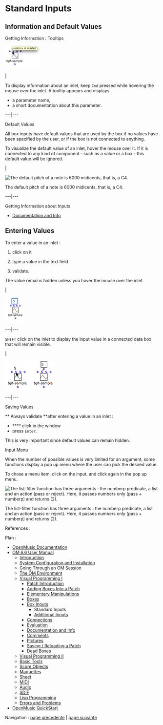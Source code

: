 # Standard Inputs

## Information and Default Values

Getting Information : Tooltips

![](../res/infobulleinlet.png)

|

To display information about an inlet, keep `Cmd` pressed while hovering the
mouse over the inlet. A tooltip appears and displays

  * a parameter name,
  * a short documentation about this parameter.

  
  
---|---  
  
Default Values

All box inputs have default values that are used by the box if no values have
been specified by the user, or if the box is not connected to anything.

To visualize the default value of an inlet, hover the mouse over it. If it is
connected to any kind of component - such as a value or a box - this default
value will be ignored.

|

![The default pitch of a note is 6000 midicents, that is, a
C4.](../res/defaultvalue.png)

The default pitch of a note is 6000 midicents, that is, a C4.  
  
---|---  
  
Getting Information about Inputs

  * [Documentation and Info](DocAndInfo)

## Entering Values

To enter a value in an inlet :

  1. click on it

  2. type a value in the text field

  3. validate. 

The value remains hidden unless you hover the mouse over the inlet.

|

![](../res/inletsetvalue.png)  
  
---|---  
  
`SHIFT` click on the inlet to display the input value in a connected data box
that will remain visible.

|

![](../res/inletshiftclick.png)  
  
---|---  
  
Saving Values

** Always validate **after entering a value in an inlet :

  * **** click in the window 
  * press `Enter`.

This is very important since default values can remain hidden.

Input Menu

When the number of possible values is very limited for an argument, some
functions display a pop up menu where the user can pick the desired value.

To chose a menu item, click on the input, and click again in the pop up menu.

![The list-filter function has three arguments : the numberp predicate, a list
and an action \(pass or reject\). Here, it passes numbers only \(pass +
numberp\) and returns \(2\).](../res/list-filter.png)

The list-filter function has three arguments : the numberp predicate, a list
and an action (pass or reject). Here, it passes numbers only (pass + numberp)
and returns (2).

References :

Plan :

  * [OpenMusic Documentation](OM-Documentation)
  * [OM 6.6 User Manual](OM-User-Manual)
    * [Introduction](00-Sommaire)
    * [System Configuration and Installation](Installation)
    * [Going Through an OM Session](Goingthrough)
    * [The OM Environment](Environment)
    * [Visual Programming I](BasicVisualProgramming)
      * [Patch Introduction](ProgrammingIntro)
      * [Adding Boxes Into a Patch](AddingBoxes)
      * [Elementary Manipulations](ElementaryManips)
      * [Boxes](Boxes)
      * [Box Inputs](BoxInputs)
        * Standard Inputs
        * [Additional Inputs](AdditionalInputs)
      * [Connections](Connections)
      * [Evaluation](Evaluation)
      * [Documentation and Info](DocAndInfo)
      * [Comments](Comments)
      * [Pictures](Pictures)
      * [Saving / Reloading a Patch](SavingPatch)
      * [Dead Boxes](DeadBox)
    * [Visual Programming II](AdvancedVisualProgramming)
    * [Basic Tools](BasicObjects)
    * [Score Objects](ScoreObjects)
    * [Maquettes](Maquettes)
    * [Sheet](Sheet)
    * [MIDI](MIDI)
    * [Audio](Audio)
    * [SDIF](SDIF)
    * [Lisp Programming](Lisp)
    * [Errors and Problems](errors)
  * [OpenMusic QuickStart](QuickStart-Chapters)

Navigation : [page precedente](BoxInputs "page précédente\(Box Inputs\)")
| [page suivante](AdditionalInputs "page suivante\(Additional Inputs\)")

